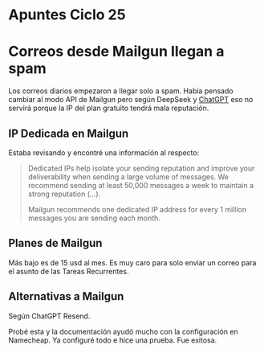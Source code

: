 # Apuntes Ciclo 25

# Correos desde Mailgun llegan a spam

Los correos diarios empezaron a llegar solo a spam. Había pensado cambiar al modo API de Mailgun pero según DeepSeek y [ChatGPT](https://chatgpt.com/share/688537ca-4994-800d-ab09-27706cdbf8a5) eso no servirá porque la IP del plan gratuito tendrá mala reputación.

## IP Dedicada en Mailgun

Estaba revisando y encontré una información al respecto:

> Dedicated IPs help isolate your sending reputation and improve your deliverability when sending a large volume of messages. We recommend sending at least 50,000 messages a week to maintain a strong reputation (...).
>
> Mailgun recommends one dedicated IP address for every 1 million messages you are sending each month.

## Planes de Mailgun

Más bajo es de 15 usd al mes. Es muy caro para solo enviar un correo para el asunto de las Tareas Recurrentes.

## Alternativas a Mailgun

Según ChatGPT Resend.

Probé esta y la documentación ayudó mucho con la configuración en Namecheap. Ya configuré todo e hice una prueba. Fue exitosa.